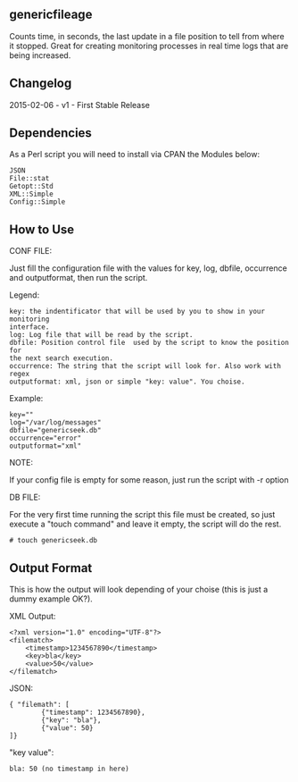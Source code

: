 genericfileage
--------------------------------------------------------------------------------

Counts time, in seconds, the last update in a file
position  to  tell  from  where  it  stopped.  Great   for  creating  monitoring
processes in real time logs that are being increased.

Changelog
--------------------------------------------------------------------------------

2015-02-06 - v1   - First Stable Release

Dependencies
--------------------------------------------------------------------------------

As a Perl script you will need to install via CPAN the Modules below:

	JSON
	File::stat
	Getopt::Std
	XML::Simple
	Config::Simple

How to Use
--------------------------------------------------------------------------------

CONF FILE:

Just  fill  the  configuration  file  with  the  values  for  key,  log, dbfile,
occurrence and outputformat, then run the script.

Legend:

	key: the indentificator that will be used by you to show in your monitoring
	interface.
	log: Log file that will be read by the script.
	dbfile: Position control file  used by the script to know the position for
	the next search execution.
	occurrence: The string that the script will look for. Also work with regex
	outputformat: xml, json or simple "key: value". You choise.

Example:

	key=""
	log="/var/log/messages"
	dbfile="genericseek.db"
	occurrence="error"
	outputformat="xml"

NOTE:

If your config file is empty for some reason, just run the script with -r option

DB FILE:

For  the  very  first time running the script this file must be created, so just
execute a "touch command" and leave it empty, the script will do the rest.

	# touch genericseek.db

Output Format
--------------------------------------------------------------------------------

This  is how the output will look depending of your choise (this is just a dummy
example OK?).

XML Output:

	<?xml version="1.0" encoding="UTF-8"?>
	<filematch>
		<timestamp>1234567890</timestamp>
		<key>bla</key>
		<value>50</value>
	</filematch>

JSON:

	{ "filemath": [
	        {"timestamp": 1234567890},
	        {"key": "bla"},
	        {"value": 50}
	]}

"key value":

	bla: 50 (no timestamp in here)
